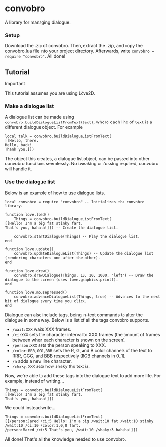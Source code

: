 # convobro
A library for managing dialogue.

### Setup
Download the .zip of convobro. Then, extract the .zip, and copy the convobro.lua file into your project directory. Afterwards, write `convobro = require "convobro"`. All done!


## Tutorial
> [!IMPORTANT]
> This tutorial assumes you are using Löve2D.

### Make a dialogue list
A dialogue list can be made using `convobro.buildDialogueListFromText(text)`, where each line of `text` is a different dialogue object. For example:

```
local talk = convobro.buildDialogueListFromText(
[[Hello, there.
Hello, back!
Thank you.]])
```

The object this creates, a dialogue list object, can be passed into other convobro functions seemlessly. No tweaking or fussing required, convobro will handle it.

### Use the dialogue list
Below is an example of how to use dialogue lists.

```
local convobro = require "convobro" -- Initializes the convobro library.

function love.load()
    Things = convobro.buildDialogueListFromText(
[[Hello! I'm a big fat stinky fart.
That's you, hahaha!]]) -- Create the dialogue list.

    convobro.startDialogue(Things) -- Play the dialogue list.
end

function love.update()
    convobro.updateDialogueList(Things) -- Update the dialogue list (rendering characters one after the other).
end

function love.draw()
    convobro.drawDialogue(Things, 10, 10, 1000, "left") -- Draw the dialogue to the screen (uses love.graphics.printf).
end

function love.mousepressed()
    convobro.advanceDialogueList(Things, true) -- Advances to the next bit of dialogue every time you click.
end
```

Dialogue can also include tags, being in-text commands to alter the dialogue in some way. Below is a list of all the tags convobro supports.

- `/wait:XXX` waits XXX frames.
- `/ci:XXX` sets the character interval to XXX frames (the amount of frames between when each character is shown on the screen).
- `/person:XXX` sets the person speaking to XXX.
- `/color:RRR,GGG,BBB` sets the R, G, and B color channels of the text to RRR, GGG, and BBB respectively (RGB channels in 0..1).
- `/n` adds a new line character.
- `/shaky:XXX` sets how shaky the text is.

Now, we're able to add these tags into the dialogue text to add more life. For example, instead of writing...

```
Things = convobro.buildDialogueListFromText(
[[Hello! I'm a big fat stinky fart.
That's you, hahaha!]])
```

We could instead write...

```
Things = convobro.buildDialogueListFromText(
[[/person:Jared /ci:5 Hello! I'm a big /wait:10 fat /wait:10 stinky /wait:10 /ci:10 /color:1,0,0 fart.
/person:Mared /ci:5 That's you, /wait:10 /shaky:3 hahaha!]])
```

All done! That's all the knowledge needed to use convobro.
